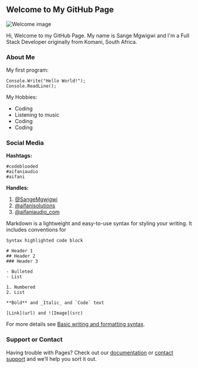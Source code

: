 ## Welcome to My GitHub Page

![Welcome image](https://myoctocat.com/assets/images/base-octocat.svg)

Hi, Welcome to my GitHub Page. My name is
Sange Mgwigwi and I'm a Full Stack Developer originally from Komani, South Africa.


### About Me

My first program:

```
Console.Write("Hello World!");
Console.ReadLine();
```

My Hobbies:

- Coding
- Listening to music
- Coding
- Coding

### Social Media

**Hashtags:**

```hastags
#codeblooded
#aifaniaudio
#aifani
```

**Handles:**

1. [@SangeMgwigwi](https://twitter.com/SangeMgwigwi)
2. [@aifanisolutions](https://twitter.com/aifanisolutions)
3. [@aifaniaudio_com](https://twitter.com/aifaniaudio_com)

Markdown is a lightweight and easy-to-use syntax for styling your writing. It includes conventions for

```aboutme
Syntax highlighted code block

# Header 1
## Header 2
### Header 3

- Bulleted
- List

1. Numbered
2. List

**Bold** and _Italic_ and `Code` text

[Link](url) and ![Image](src)
```

For more details see [Basic writing and formatting syntax](https://docs.github.com/en/github/writing-on-github/getting-started-with-writing-and-formatting-on-github/basic-writing-and-formatting-syntax).


### Support or Contact

Having trouble with Pages? Check out our [documentation](https://docs.github.com/categories/github-pages-basics/) or [contact support](https://support.github.com/contact) and we’ll help you sort it out.
